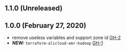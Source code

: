 ## 1.1.0 (Unreleased)
## 1.0.0 (February 27, 2020)

- remove useless variables and support zone id [GH-2]( https://github.com/terraform-alicloud-modules/terraform-alicloud-emr-hadoop/pull/2)
- **NEW:** `terraform-alicloud-emr-hadoop` [GH-1]( https://github.com/terraform-alicloud-modules/terraform-alicloud-emr-hadoop/pull/1)
